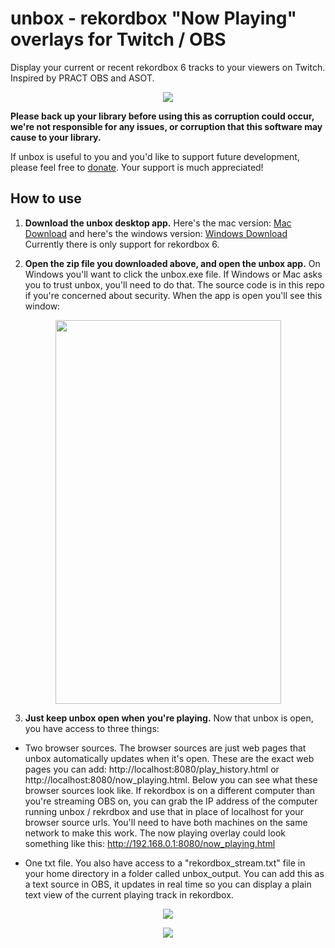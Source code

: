 # unbox - rekordbox "Now Playing" overlays for Twitch / OBS

Display your current or recent rekordbox 6 tracks to your viewers on Twitch. Inspired by PRACT OBS and ASOT.
<p align="center">
 <img src="https://cdn.discordapp.com/attachments/780172543771410452/783904760880562176/Screen_Shot_2020-12-02_at_7.56.55_PM.png" />
</p>

**Please back up your library before using this as corruption could occur, we're not responsible for any issues, or corruption that this software may cause to your library.**

If unbox is useful to you and you'd like to support future development, please feel free to [donate](https://paypal.me/erikrichardlarson?locale.x=en_US). Your support is much appreciated! 

## How to use
1. **Download the unbox desktop app.** Here's the mac version: [Mac Download](https://github.com/erikrichardlarson/unbox/releases/download/4.0/unbox_mac.zip) and here's the windows version: [Windows Download](https://github.com/erikrichardlarson/unbox/releases/download/4.0/unbox_windows.zip) Currently there is only support for rekordbox 6. 

2. **Open the zip file you downloaded above, and open the unbox app.** On Windows you'll want to click the unbox.exe file. If Windows or Mac asks you to trust unbox, you'll need to do that. The source code is in this repo if you're concerned about security. When the app is open you'll see this window:  
<p align="center">
<img src="https://media.discordapp.net/attachments/790269915444805656/796534865574625300/Screen_Shot_2021-01-06_at_4.08.33_PM.png?width=361&height=614" data-canonical-src="https://media.discordapp.net/attachments/790269915444805656/796534865574625300/Screen_Shot_2021-01-06_at_4.08.33_PM.png?width=361&height=614" width="361" height="614" />
</p>

3. **Just keep unbox open when you're playing.** Now that unbox is open, you have access to three things:  

*  Two browser sources. The browser sources are just web pages that unbox automatically updates when it's open. These are the exact web pages you can add: http://localhost:8080/play_history.html or http://localhost:8080/now_playing.html. Below you can see what these browser sources look like. If rekordbox is on a different computer than you're streaming OBS on, you can grab the IP address of the computer running unbox / rekrdbox and use that in place of localhost for your browser source urls. You'll need to have both machines on the same network to make this work. The now playing overlay could look something like this: http://192.168.0.1:8080/now_playing.html
 
*  One txt file. You also have access to a "rekordbox_stream.txt" file in your home directory in a folder called unbox_output. You can add this as a text source in OBS, it updates in real time so you can display a plain text view of the current playing track in rekordbox. 

<p align="center">
 <img src="https://cdn.discordapp.com/attachments/780172543771410452/783904760880562176/Screen_Shot_2020-12-02_at_7.56.55_PM.png" />
</p>
<p align="center">
 <img src="https://cdn.discordapp.com/attachments/780172543771410452/783841115802959902/unknown.png" />
</p>

